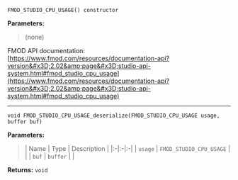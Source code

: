 
`FMOD_STUDIO_CPU_USAGE() constructor`

**Parameters:**

> (none)

FMOD API documentation: [https://www.fmod.com/resources/documentation-api?version&#x3D;2.02&amp;page&#x3D;studio-api-system.html#fmod_studio_cpu_usage](https://www.fmod.com/resources/documentation-api?version&#x3D;2.02&amp;page&#x3D;studio-api-system.html#fmod_studio_cpu_usage)

---


`void FMOD_STUDIO_CPU_USAGE_deserialize(FMOD_STUDIO_CPU_USAGE usage, buffer buf)`

**Parameters:**

> | Name | Type | Description |
  |:-|:-|:-|
  | `usage` | `FMOD_STUDIO_CPU_USAGE` |  |
  | `buf` | `buffer` |  |

**Returns:** `void`


